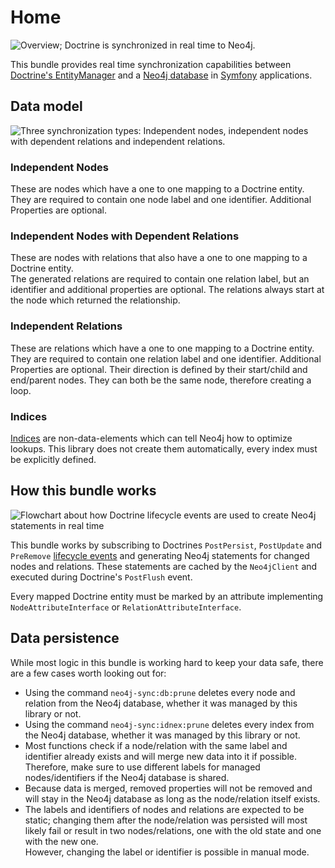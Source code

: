 # Home

![Overview; Doctrine is synchronized in real time to Neo4j.](/assets/Header.png)

This bundle provides real time synchronization capabilities between
[Doctrine's EntityManager](https://www.doctrine-project.org/) and a [Neo4j database](https://neo4j.com/) in
[Symfony](https://symfony.com/) applications.

## Data model

![Three synchronization types: Independent nodes, independent nodes with dependent relations and independent
relations.](/assets/Synchronization_Types.png)

### Independent Nodes

These are nodes which have a one to one mapping to a Doctrine entity.  
They are required to contain one node label and one identifier. Additional Properties are optional.

### Independent Nodes with Dependent Relations

These are nodes with relations that also have a one to one mapping to a Doctrine entity.  
The generated relations are required to contain one relation label, but an identifier and additional properties are
optional. The relations always start at the node which returned the relationship.

### Independent Relations

These are relations which have a one to one mapping to a Doctrine entity.  
They are required to contain one relation label and one identifier. Additional Properties are optional. Their direction
is defined by their start/child and end/parent nodes. They can both be the same node, therefore creating a loop.

### Indices

[Indices](https://neo4j.com/docs/cypher-manual/current/indexes-for-search-performance/) are non-data-elements which can
tell Neo4j how to optimize lookups. This library does not create them automatically, every index must be explicitly
defined.

## How this bundle works

![Flowchart about how Doctrine lifecycle events are used to create Neo4j statements in real
time](/assets/Flowchart_Doctrine_Events.png)

This bundle works by subscribing to Doctrines `PostPersist`, `PostUpdate` and `PreRemove`
[lifecycle events](https://www.doctrine-project.org/projects/doctrine-orm/en/current/reference/events.html) and
generating Neo4j statements for changed nodes and relations. These statements are cached by the `Neo4jClient` and
executed during Doctrine's `PostFlush` event.

Every mapped Doctrine entity must be marked by an attribute implementing `NodeAttributeInterface` or
`RelationAttributeInterface`.

## Data persistence

While most logic in this bundle is working hard to keep your data safe, there are a few cases worth looking out for:

- Using the command `neo4j-sync:db:prune` deletes every node and relation from the Neo4j database, whether it was
  managed by this library or not.
- Using the command `neo4j-sync:idnex:prune` deletes every index from the Neo4j database, whether it was managed by this
  library or not.
- Most functions check if a node/relation with the same label and identifier already exists and will merge new data into
  it if possible. Therefore, make sure to use different labels for managed nodes/identifiers if the Neo4j database is
  shared.
- Because data is merged, removed properties will not be removed and will stay in the Neo4j database as long as the
  node/relation itself exists.
- The labels and identifiers of nodes and relations are expected to be static; changing them after the node/relation was
  persisted will most likely fail or result in two nodes/relations, one with the old state and one with the new one.  
  However, changing the label or identifier is possible in manual mode.
